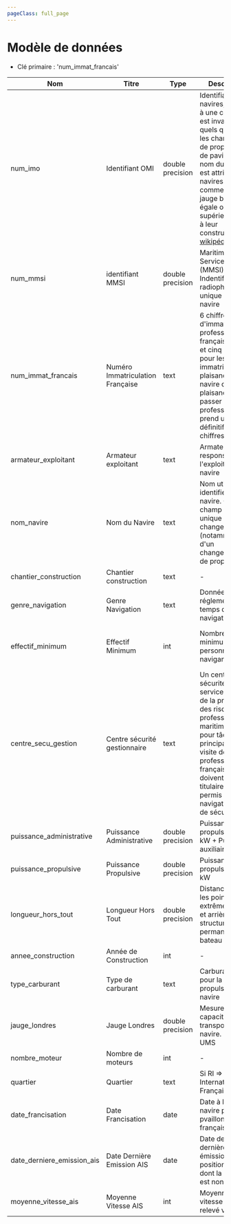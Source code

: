 ```yaml
---
pageClass: full_page
---
```


# Modèle de données

- Clé primaire : 'num_immat_francais'

|Nom|Titre|Type|Description|Exemple|Propriétés|Publiée|
|-|-|-|-|-|-|-|
|num_imo|Identifiant OMI|double precision|Identifiant des navires, associé à une coque. Il est invariant quels que soient les changements de propriétaire, de pavillon ou de nom du navire. Il est attribué aux navires de commerce de jauge brute égale ou supérieure à 100 à leur construction. [ref wikipédia](https://fr.wikipedia.org/wiki/Num%C3%A9ro_IMO) |IMO 1234567|Valeur optionnelle|oui|
|num_mmsi|identifiant MMSI|double precision|Maritime Mobile Service Identity (MMSI) : Indentifiant radiophonique unique d'un navire| 227150000|Valeur optionnelle|oui|
|num_immat_francais|Numéro Immatriculation Française|text|6 chiffres d'immatriculation professionnelle française 1 lettre et cinq chiffres pour les navires immatriculés en plaisance. Si le navire de plaisance vient à passer en professionnel, il prend un numéro définitif à 6 chiffres.|762413 (Navigation Professionnelle) A62413 (Plaisance)|Valeur obligatoire|oui|
|armateur_exploitant| Armateur exploitant|text|Armateur responsable de l'exploitation du navire|Bourbon|Valeur optionnelle|non| 
|nom_navire|Nom du Navire|text|Nom utilisé pour identifier un navire. Ce champ n'est pas unique et peut changer (notamment lors d'un changemement de propriétaire|Houba Houba|Valeur obligatoire|oui|
|chantier_construction|Chantier construction|text| - |CHANTIER NAVAL TARIN|Valeur optionnelle|oui|
|genre_navigation|Genre Navigation|text|Donnée réglementant le temps de de navigation|CI-CABOTAGE INTERNATIONAL|Valeur obligatoire|oui|
|effectif_minimum|Effectif Minimum|int| Nombre minimum de personnel navigants à bord| 3 | Valeur obligatoire |Pas encore (donnée trop incomplète|
|centre_secu_gestion|Centre sécurité gestionnaire|text|Un centre de sécurité est un service régional de la prévention des risques professionnels maritimes. Il a pour tâche principale la visite de navires professionnels français qui doivent être titulaires d’un permis de navigation (titre de sécurité).|CSN Caen|Valeur obligatoire|Pas encore|
|puissance_administrative|Puissance Administrative|double precision|Puissance propulsive en kW + Puissance auxiliaire| - | Valeur optionnelle|oui|
|puissance_propulsive|Puissance Propulsive|double precision|Puissance propulsive en kW| - | Valeur optionnelle|oui|
|longueur_hors_tout|Longueur Hors Tout|double precision|Distance entre les points extrêmes avant et arrière de la structure permanente du bateau|11.9|Valeur obligatoire|oui|
|annee_construction|Année de Construction|int| -  |1989|Valeur obligatoire|oui|
|type_carburant| Type de carburant|text| Carburant utilisé pour la propulsion du navire |Diesel| Valeur optionnelle|oui|
|jauge_londres| Jauge Londres| double precision | Mesure de la capacité de transport d'un navire. Unité en UMS | 260 | Valeur obligatoire |oui|
|nombre_moteur| Nombre de moteurs | int |-|2| Valeur optionnelle | Pas encore|
|quartier| Quartier |text| Si RI => Registre International Français| Brest| Valeur optionnelle|oui|
|date_francisation| Date Francisation |date| Date à laquelle le navire porte la pvaillons français | 12/12/2012 | Valeur optionelle| oui|
|date_derniere_emission_ais| Date Dernière Emission AIS| date | Date de la dernière émission de position via AIS, dont la vitesse est non nulle | 12/12/2012 | Valeur optionelle |Pas encore (déjà disponible sur internet)|
|moyenne_vitesse_ais|Moyenne Vitesse AIS| int| Moyenne de la vitesse du navire relevé via AIS | 12 knts | Vitesse optionnelle|Pas encore|





 
